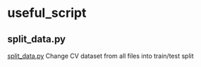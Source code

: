 # useful_script

## split_data.py

[split_data.py](./split_data.py)
Change CV dataset from all files into train/test split 
